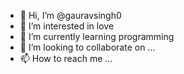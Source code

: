 - 👋 Hi, I’m @gauravsingh0
- 👀 I’m interested in love
- 🌱 I’m currently learning programming
- 💞️ I’m looking to collaborate on ...
- 📫 How to reach me ...

<!---
gauravsingh0/gauravsingh0 is a ✨ special ✨ repository because its `README.md` (this file) appears on your GitHub profile.
You can click the Preview link to take a look at your changes.
--->

